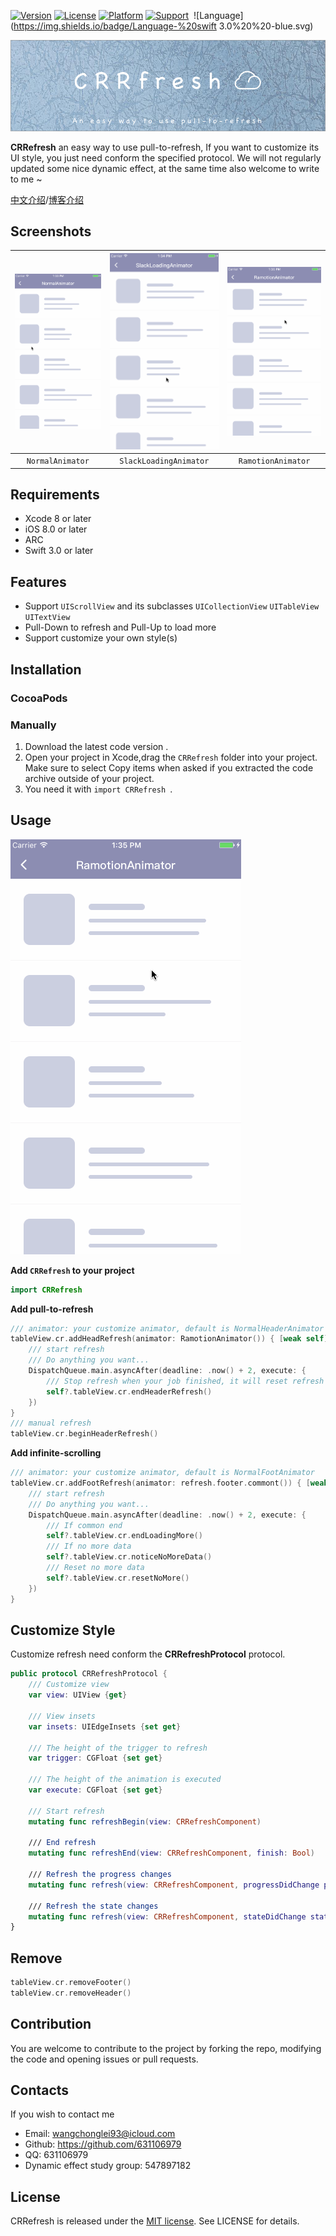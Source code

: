 [![Version](https://img.shields.io/cocoapods/v/WCLShineButton.svg?style=flat)](http://cocoapods.org/pods/WCLShineButton)
[![License](https://img.shields.io/cocoapods/l/WCLShineButton.svg?style=flat)](http://cocoapods.org/pods/WCLShineButton)
[![Platform](https://img.shields.io/cocoapods/p/WCLShineButton.svg?style=flat)](http://cocoapods.org/pods/WCLShineButton)
[![Support](https://img.shields.io/badge/support-iOS%208%2B%20-blue.svg?style=flat)](https://www.apple.com/nl/ios/) 
![Language](https://img.shields.io/badge/Language-%20swift 3.0%20%20-blue.svg)

![](CRRefresh.png)

**CRRefresh** an easy way to use pull-to-refresh, If you want to customize its UI style, you just need conform the specified protocol. We will not regularly updated some nice dynamic effect, at the same time also welcome to write to me ~

[中文介绍](README_CN.md)/[博客介绍]()

## Screenshots

| ![](CRRefresh1.gif) |  ![](CRRefresh2.gif)   | ![](CRRefresh3.gif) |
| :-----------------: | :--------------------: | :-----------------: |
|  `NormalAnimator`   | `SlackLoadingAnimator` | `RamotionAnimator`  |

## Requirements

- Xcode 8 or later
- iOS 8.0 or later
- ARC
- Swift 3.0 or later

## Features

- Support `UIScrollView` and its subclasses `UICollectionView` `UITableView` `UITextView`
- Pull-Down to refresh and Pull-Up to load more
- Support customize your own style(s)

## Installation

### CocoaPods



### Manually

1. Download the latest code version .
2. Open your project in Xcode,drag the `CRRefresh` folder into your project. Make sure to select Copy items when asked if you extracted the code archive outside of your project.
3. You need it with `import CRRefresh `.

## Usage

![](CRRefresh3.gif)

**Add `CRRefresh` to your project**

```swift
import CRRefresh
```

**Add pull-to-refresh**

```swift
/// animator: your customize animator, default is NormalHeaderAnimator
tableView.cr.addHeadRefresh(animator: RamotionAnimator()) { [weak self] in
    /// start refresh
    /// Do anything you want...
    DispatchQueue.main.asyncAfter(deadline: .now() + 2, execute: {
        /// Stop refresh when your job finished, it will reset refresh footer if completion is true
        self?.tableView.cr.endHeaderRefresh()
    })
}
/// manual refresh
tableView.cr.beginHeaderRefresh()
```

**Add infinite-scrolling**

```swift
/// animator: your customize animator, default is NormalFootAnimator
tableView.cr.addFootRefresh(animator: refresh.footer.commont()) { [weak self] in
    /// start refresh
    /// Do anything you want...
    DispatchQueue.main.asyncAfter(deadline: .now() + 2, execute: {
        /// If common end
        self?.tableView.cr.endLoadingMore()
        /// If no more data
        self?.tableView.cr.noticeNoMoreData()
		/// Reset no more data
		self?.tableView.cr.resetNoMore()
    })
}
```

## Customize Style

Customize refresh need conform the **CRRefreshProtocol**  protocol.

```swift
public protocol CRRefreshProtocol {
    /// Customize view
    var view: UIView {get}
    
    /// View insets
    var insets: UIEdgeInsets {set get}
    
    /// The height of the trigger to refresh
    var trigger: CGFloat {set get}
    
    /// The height of the animation is executed
    var execute: CGFloat {set get}
    
    /// Start refresh
    mutating func refreshBegin(view: CRRefreshComponent)
    
    /// End refresh
    mutating func refreshEnd(view: CRRefreshComponent, finish: Bool)
    
    /// Refresh the progress changes
    mutating func refresh(view: CRRefreshComponent, progressDidChange progress: CGFloat)
    
    /// Refresh the state changes
    mutating func refresh(view: CRRefreshComponent, stateDidChange state: CRRefreshState)
}
```

## Remove

```swift
tableView.cr.removeFooter()
tableView.cr.removeHeader()
```

## Contribution

You are welcome to contribute to the project by forking the repo, modifying the code and opening issues or pull requests.

## Contacts

If you wish to contact me

- Email: wangchonglei93@icloud.com
- Github: https://github.com/631106979
- QQ: 631106979
- Dynamic effect study group: 547897182

## License

CRRefresh is released under the [MIT license](LICENSE). See LICENSE for details.

